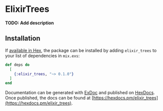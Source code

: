 # ElixirTrees

**TODO: Add description**

## Installation

If [available in Hex](https://hex.pm/docs/publish), the package can be installed
by adding `elixir_trees` to your list of dependencies in `mix.exs`:

```elixir
def deps do
  [
    {:elixir_trees, "~> 0.1.0"}
  ]
end
```

Documentation can be generated with [ExDoc](https://github.com/elixir-lang/ex_doc)
and published on [HexDocs](https://hexdocs.pm). Once published, the docs can
be found at [https://hexdocs.pm/elixir_trees](https://hexdocs.pm/elixir_trees).

